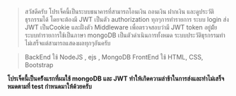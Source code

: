 > สวัสดีครับ โปรเจ็คนี้เป็นระบบธนาคารที่สามารถโอนเงิน ถอนเงิน ฝากเงิน และดูประวัติธุรกรรมได้ โดยจะต้องมี JWT เป็นตัว authorization ทุกๆการทำรายการ
> ระบบ login ส่ง JWT เป็นCookie และฝั่งตัว Middleware เพื่อตรวจสอบว่ามี JWT token อยู่ม้ัย
> ระบบทำรายการใช้เป็นภาษา mongoDB เป็นตัวดำเนินการทั้งหมด
> ระบบประวัติธุรกรรมทำไม่เสร็จแต่สามารถแสดงผลทุกๆอันครับ

> BackEnd ใช้ NodeJS , ejs , MongoDB
> FrontEnd ใช้ HTML, CSS, Bootstrap

**โปรเจ็คนี้เป็นคร้ังแรกที่ผมใช้ mongoDB และ JWT ทำให้เกิดความล่าช้าในการส่งและทำไม่เสร็จหมดตามที่ test กำหนดมาให้ด้วยครับ**
